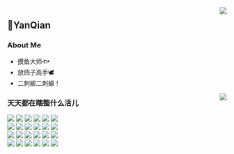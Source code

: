 <a href="https://github.com/anuraghazra/github-readme-stats">
  <img align="right" src="https://github-readme-stats.vercel.app/api?username=SAGIRI-kawaii&show_icons=true&hide_border=true&include_all_commits_disable=false&custom_title=干啥啥不行,报错第一名！！！&count_private=true">
</a>

## 🌱YanQian
### About Me
- 摸鱼大师🐟
- 放鸽子高手🕊
- 二刺螈二刺螈！

<a href=#>
  <img align="right" src="https://github-readme-stats.vercel.app/api/top-langs/?username=SAGIRI-kawaii&layout=compact&hide_border=true">
</a>

### 天天都在瞎整什么活儿

![](https://img.shields.io/badge/-Python-3776ab?style=flat-square&logo=python&logoColor=fff)
![](https://img.shields.io/badge/-Python-3776ab?style=flat-square&logo=python&logoColor=fff)
![](https://img.shields.io/badge/-Python-3776ab?style=flat-square&logo=python&logoColor=fff)
![](https://img.shields.io/badge/-Python-3776ab?style=flat-square&logo=python&logoColor=fff)
![](https://img.shields.io/badge/-Python-3776ab?style=flat-square&logo=python&logoColor=fff)
![](https://img.shields.io/badge/-HTML5-e34f26?style=flat-square&logo=HTML5&logoColor=fff)
<br>
![](https://img.shields.io/badge/-Python-3776ab?style=flat-square&logo=python&logoColor=fff)
![](https://img.shields.io/badge/-Python-3776ab?style=flat-square&logo=python&logoColor=fff)
![](https://img.shields.io/badge/-Python-3776ab?style=flat-square&logo=python&logoColor=fff)
![](https://img.shields.io/badge/-Python-3776ab?style=flat-square&logo=python&logoColor=fff)
![](https://img.shields.io/badge/-Python-3776ab?style=flat-square&logo=python&logoColor=fff)
![](https://img.shields.io/badge/-Vue.js-e34f26?style=flat-square&logo=javascript&logoColor=fff)
<br>
![](https://img.shields.io/badge/-Python-3776ab?style=flat-square&logo=python&logoColor=fff)
![](https://img.shields.io/badge/-Python-3776ab?style=flat-square&logo=python&logoColor=fff)
![](https://img.shields.io/badge/-Python-3776ab?style=flat-square&logo=python&logoColor=fff)
![](https://img.shields.io/badge/-Python-3776ab?style=flat-square&logo=python&logoColor=fff)
![](https://img.shields.io/badge/-Python-3776ab?style=flat-square&logo=python&logoColor=fff)
![](https://img.shields.io/badge/-Java-ce0000?style=flat-square&logo=Java&logoColor=fff)
<br>
![](https://img.shields.io/badge/-Python-3776ab?style=flat-square&logo=python&logoColor=fff)
![](https://img.shields.io/badge/-Python-3776ab?style=flat-square&logo=python&logoColor=fff)
![](https://img.shields.io/badge/-Python-3776ab?style=flat-square&logo=python&logoColor=fff)
![](https://img.shields.io/badge/-Python-3776ab?style=flat-square&logo=python&logoColor=fff)
![](https://img.shields.io/badge/-Python-3776ab?style=flat-square&logo=python&logoColor=fff)
![](https://img.shields.io/badge/-C%2b%2b-cc961c?style=flat-square&logo=C%2b%2b&logoColor=fff)
<!-- 
[![SAGIRI-kawaii's wakatime stats](https://github-readme-stats.vercel.app/api/wakatime?username=SAGIRI-kawaii&layout=compact)](https://github.com/SAGIRI-kawaii/SAGIRI-kawaii) -->
